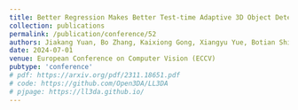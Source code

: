 ```yaml
---
title: Better Regression Makes Better Test-time Adaptive 3D Object Detection
collection: publications
permalink: /publication/conference/52
authors: Jiakang Yuan, Bo Zhang, Kaixiong Gong, Xiangyu Yue, Botian Shi, Yu Qiao, <b>Tao Chen</b>
date: 2024-07-01
venue: European Conference on Computer Vision (ECCV)
pubtype: 'conference'
# pdf: https://arxiv.org/pdf/2311.18651.pdf
# code: https://github.com/Open3DA/LL3DA
# pjpage: https://ll3da.github.io/
---
```


<!-- paperurl: 'http://academicpages.github.io/files/paper1.pdf'
citation: 'Your Name, You. (2009). &quot;Paper Title Number 1.&quot; <i>Journal 1</i>. 1(1).' -->
<!-- [Download paper here](http://academicpages.github.io/files/paper1.pdf) -->

